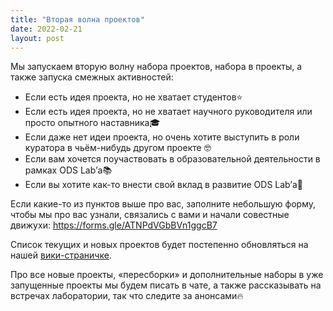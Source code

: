 ```yaml
---
title: "Вторая волна проектов"
date: 2022-02-21
layout: post
---
```


Мы запускаем вторую волну набора проектов, набора в проекты, а также запуска смежных активностей:

 * Если есть идея проекта, но не хватает студентов⭐️
 * Если есть идея проекта, но не хватает научного руководителя или просто опытного наставника🎓
 * Если даже нет идеи проекта, но очень хотите выступить в роли куратора в чьём-нибудь другом проекте 🤓
 * Если вам хочется поучаствовать в образовательной деятельности в рамках ODS Lab’а📚
 * Если вы хотите как-то внести свой вклад в развитие ODS Lab’а🎈

Если какие-то из пунктов выше про вас, заполните небольшую форму, чтобы мы про вас узнали, связались с вами и начали совестные движухи: https://forms.gle/ATNPdVGbBVn1ggcB7

Список текущих и новых проектов будет постепенно обновляться на нашей [вики-страничке](projects.md).

Про все новые проекты, «пересборки» и дополнительные наборы в уже запущенные проекты мы будем писать в чате, а также рассказывать на встречах лаборатории, так что следите за анонсами🔥
